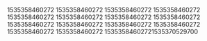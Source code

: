 1535358460272
1535358460272
1535358460272
1535358460272
1535358460272
1535358460272
1535358460272
1535358460272
1535358460272
1535358460272
1535358460272
1535358460272
1535358460272
1535358460272
15353584602721535370529700